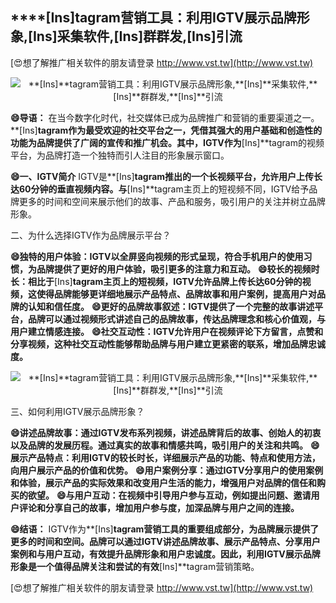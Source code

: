 ## ****[Ins]**tagram营销工具：利用IGTV展示品牌形象,**[Ins]**采集软件,**[Ins]**群群发,**[Ins]**引流**

[😍想了解推广相关软件的朋友请登录 http://www.vst.tw](http://www.vst.tw)

 <center><img src="https://vst.tw/MP4/tuiguang/png/3.png" alt="**[Ins]**tagram营销工具：利用IGTV展示品牌形象,**[Ins]**采集软件,**[Ins]**群群发,**[Ins]**引流"></center>

**😄导语：**
在当今数字化时代，社交媒体已成为品牌推广和营销的重要渠道之一。**[Ins]**tagram作为最受欢迎的社交平台之一，凭借其强大的用户基础和创造性的功能为品牌提供了广阔的宣传和推广机会。其中，IGTV作为**[Ins]**tagram的视频平台，为品牌打造一个独特而引人注目的形象展示窗口。

**😄一、IGTV简介**
IGTV是**[Ins]**tagram推出的一个长视频平台，允许用户上传长达60分钟的垂直视频内容。与**[Ins]**tagram主页上的短视频不同，IGTV给予品牌更多的时间和空间来展示他们的故事、产品和服务，吸引用户的关注并树立品牌形象。

二、为什么选择IGTV作为品牌展示平台？

**😄独特的用户体验：IGTV以全屏竖向视频的形式呈现，符合手机用户的使用习惯，为品牌提供了更好的用户体验，吸引更多的注意力和互动。**
**😄较长的视频时长：相比于**[Ins]**tagram主页上的短视频，IGTV允许品牌上传长达60分钟的视频，这使得品牌能够更详细地展示产品特点、品牌故事和用户案例，提高用户对品牌的认知和信任度。**
**😄更好的品牌故事叙述：IGTV提供了一个完整的故事讲述平台，品牌可以通过视频形式讲述自己的品牌故事，传达品牌理念和核心价值观，与用户建立情感连接。**
**😄社交互动性：IGTV允许用户在视频评论下方留言，点赞和分享视频，这种社交互动性能够帮助品牌与用户建立更紧密的联系，增加品牌忠诚度。**

 <center><img src="https://vst.tw/MP4/tuiguang/png/3.png" alt="**[Ins]**tagram营销工具：利用IGTV展示品牌形象,**[Ins]**采集软件,**[Ins]**群群发,**[Ins]**引流"></center>

三、如何利用IGTV展示品牌形象？

**😄讲述品牌故事：通过IGTV发布系列视频，讲述品牌背后的故事、创始人的初衷以及品牌的发展历程。通过真实的故事和情感共鸣，吸引用户的关注和共鸣。**
**😄展示产品特点：利用IGTV的较长时长，详细展示产品的功能、特点和使用方法，向用户展示产品的价值和优势。**
**😄用户案例分享：通过IGTV分享用户的使用案例和体验，展示产品的实际效果和改变用户生活的能力，增强用户对品牌的信任和购买的欲望。**
**😄与用户互动：在视频中引导用户参与互动，例如提出问题、邀请用户评论和分享自己的故事，增加用户参与度，加深品牌与用户之间的连接。**

**😄结语：**
IGTV作为**[Ins]**tagram营销工具的重要组成部分，为品牌展示提供了更多的时间和空间。品牌可以通过IGTV讲述品牌故事、展示产品特点、分享用户案例和与用户互动，有效提升品牌形象和用户忠诚度。因此，利用IGTV展示品牌形象是一个值得品牌关注和尝试的有效**[Ins]**tagram营销策略。

[😍想了解推广相关软件的朋友请登录 http://www.vst.tw](http://www.vst.tw)




